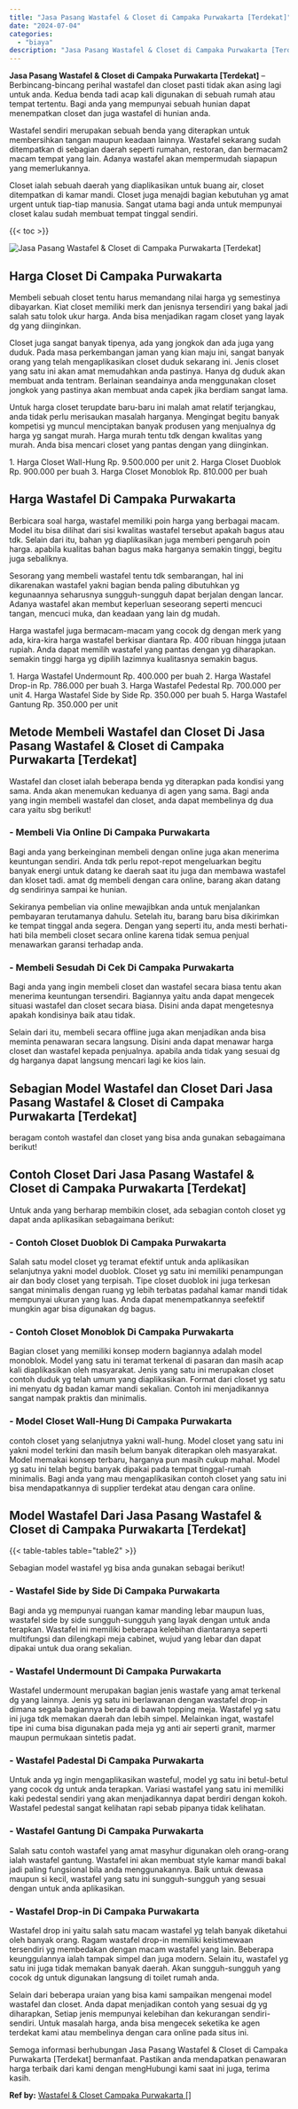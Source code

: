 ```yaml
---
title: "Jasa Pasang Wastafel & Closet di Campaka Purwakarta [Terdekat]"
date: "2024-07-04"
categories: 
  - "biaya"
description: "Jasa Pasang Wastafel & Closet di Campaka Purwakarta [Terdekat]. Semoga informasi berhubungan Jasa Pasang Wastafel & Closet di Campaka Purwakarta [Terdekat]..."
---
```


**Jasa Pasang Wastafel & Closet di Campaka Purwakarta \[Terdekat\]** – Berbincang-bincang perihal wastafel dan closet pasti tidak akan asing lagi untuk anda. Kedua benda tadi acap kali digunakan di sebuah rumah atau tempat tertentu. Bagi anda yang mempunyai sebuah hunian dapat menempatkan closet dan juga wastafel di hunian anda.

Wastafel sendiri merupakan sebuah benda yang diterapkan untuk membersihkan tangan maupun keadaan lainnya. Wastafel sekarang sudah ditempatkan di sebagian daerah seperti rumahan, restoran, dan bermacam2 macam tempat yang lain. Adanya wastafel akan mempermudah siapapun yang memerlukannya.

Closet ialah sebuah daerah yang diaplikasikan untuk buang air, closet ditempatkan di kamar mandi. Closet juga menajdi bagian kebutuhan yg amat urgent untuk tiap-tiap manusia. Sangat utama bagi anda untuk mempunyai closet kalau sudah membuat tempat tinggal sendiri.

{{< toc >}}

![Jasa Pasang Wastafel & Closet di Campaka Purwakarta [Terdekat]](/images/wastafel-closet-murah51.png)

## Harga Closet Di Campaka Purwakarta

Membeli sebuah closet tentu harus memandang nilai harga yg semestinya dibayarkan. Kiat closet memiliki merk dan jenisnya tersendiri yang bakal jadi salah satu tolok ukur harga. Anda bisa menjadikan ragam closet yang layak dg yang diinginkan.

Closet juga sangat banyak tipenya, ada yang jongkok dan ada juga yang duduk. Pada masa perkembangan jaman yang kian maju ini, sangat banyak orang yang telah mengaplikasikan closet duduk sekarang ini. Jenis closet yang satu ini akan amat memudahkan anda pastinya. Hanya dg duduk akan membuat anda tentram. Berlainan seandainya anda menggunakan closet jongkok yang pastinya akan membuat anda capek jika berdiam sangat lama.

Untuk harga closet terupdate baru-baru ini malah amat relatif terjangkau, anda tidak perlu merisaukan masalah harganya. Mengingat begitu banyak kompetisi yg muncul menciptakan banyak produsen yang menjualnya dg harga yg sangat murah. Harga murah tentu tdk dengan kwalitas yang murah. Anda bisa mencari closet yang pantas dengan yang diinginkan.

1\. Harga Closet Wall-Hung Rp. 9.500.000 per unit 2. Harga Closet Duoblok Rp. 900.000 per buah 3. Harga Closet Monoblok Rp. 810.000 per buah

## Harga Wastafel Di Campaka Purwakarta

Berbicara soal harga, wastafel memiliki poin harga yang berbagai macam. Model itu bisa dilihat dari sisi kwalitas wastafel tersebut apakah bagus atau tdk. Selain dari itu, bahan yg diaplikasikan juga memberi pengaruh poin harga. apabila kualitas bahan bagus maka harganya semakin tinggi, begitu juga sebaliknya.

Sesorang yang membeli wastafel tentu tdk sembarangan, hal ini dikarenakan wastafel yakni bagian benda paling dibutuhkan yg kegunaannya seharusnya sungguh-sungguh dapat berjalan dengan lancar. Adanya wastafel akan membut keperluan seseorang seperti mencuci tangan, mencuci muka, dan keadaan yang lain dg mudah.

Harga wastafel juga bermacam-macam yang cocok dg dengan merk yang ada, kira-kira harga wastafel berkisar diantara Rp. 400 ribuan hingga jutaan rupiah. Anda dapat memilih wastafel yang pantas dengan yg diharapkan. semakin tinggi harga yg dipilih lazimnya kualitasnya semakin bagus.

1\. Harga Wastafel Undermount Rp. 400.000 per buah 2. Harga Wastafel Drop-in Rp. 786.000 per buah 3. Harga Wastafel Pedestal Rp. 700.000 per unit 4. Harga Wastafel Side by Side Rp. 350.000 per buah 5. Harga Wastafel Gantung Rp. 350.000 per unit

## Metode Membeli Wastafel dan Closet Di Jasa Pasang Wastafel & Closet di Campaka Purwakarta \[Terdekat\]

Wastafel dan closet ialah beberapa benda yg diterapkan pada kondisi yang sama. Anda akan menemukan keduanya di agen yang sama. Bagi anda yang ingin membeli wastafel dan closet, anda dapat membelinya dg dua cara yaitu sbg berikut!

### \- Membeli Via Online Di Campaka Purwakarta

Bagi anda yang berkeinginan membeli dengan online juga akan menerima keuntungan sendiri. Anda tdk perlu repot-repot mengeluarkan begitu banyak energi untuk datang ke daerah saat itu juga dan membawa wastafel dan kloset tadi. amat dg membeli dengan cara online, barang akan datang dg sendirinya sampai ke hunian.

Sekiranya pembelian via online mewajibkan anda untuk menjalankan pembayaran terutamanya dahulu. Setelah itu, barang baru bisa dikirimkan ke tempat tinggal anda segera. Dengan yang seperti itu, anda mesti berhati-hati bila membeli closet secara online karena tidak semua penjual menawarkan garansi terhadap anda.

### \- Membeli Sesudah Di Cek Di Campaka Purwakarta

Bagi anda yang ingin membeli closet dan wastafel secara biasa tentu akan menerima keuntungan tersendiri. Bagiannya yaitu anda dapat mengecek situasi wastafel dan closet secara biasa. Disini anda dapat mengetesnya apakah kondisinya baik atau tidak.

Selain dari itu, membeli secara offline juga akan menjadikan anda bisa meminta penawaran secara langsung. Disini anda dapat menawar harga closet dan wastafel kepada penjualnya. apabila anda tidak yang sesuai dg dg harganya dapat langsung mencari lagi ke kios lain.

## Sebagian Model Wastafel dan Closet Dari Jasa Pasang Wastafel & Closet di Campaka Purwakarta \[Terdekat\]

beragam contoh wastafel dan closet yang bisa anda gunakan sebagaimana berikut!

## Contoh Closet Dari Jasa Pasang Wastafel & Closet di Campaka Purwakarta \[Terdekat\]

Untuk anda yang berharap membikin closet, ada sebagian contoh closet yg dapat anda aplikasikan sebagaimana berikut:

### \- Contoh Closet Duoblok Di Campaka Purwakarta

Salah satu model closet yg teramat efektif untuk anda aplikasikan selanjutnya yakni model duoblok. Closet yg satu ini memiliki penampungan air dan body closet yang terpisah. Tipe closet duoblok ini juga terkesan sangat minimalis dengan ruang yg lebih terbatas padahal kamar mandi tidak mempunyai ukuran yang luas. Anda dapat menempatkannya seefektif mungkin agar bisa digunakan dg bagus.

### \- Contoh Closet Monoblok Di Campaka Purwakarta

Bagian closet yang memiliki konsep modern bagiannya adalah model monoblok. Model yang satu ini teramat terkenal di pasaran dan masih acap kali diaplikasikan oleh masyarakat. Jenis yang satu ini merupakan closet contoh duduk yg telah umum yang diaplikasikan. Format dari closet yg satu ini menyatu dg badan kamar mandi sekalian. Contoh ini menjadikannya sangat nampak praktis dan minimalis.

### \- Model Closet Wall-Hung Di Campaka Purwakarta

contoh closet yang selanjutnya yakni wall-hung. Model closet yang satu ini yakni model terkini dan masih belum banyak diterapkan oleh masyarakat. Model memakai konsep terbaru, harganya pun masih cukup mahal. Model yg satu ini telah begitu banyak dipakai pada tempat tinggal-rumah minimalis. Bagi anda yang mau mengaplikasikan contoh closet yang satu ini bisa mendapatkannya di supplier terdekat atau dengan cara online.

## Model Wastafel Dari Jasa Pasang Wastafel & Closet di Campaka Purwakarta \[Terdekat\]

{{< table-tables table="table2" >}}

Sebagian model wastafel yg bisa anda gunakan sebagai berikut!

### \- Wastafel Side by Side Di Campaka Purwakarta

Bagi anda yg mempunyai ruangan kamar manding lebar maupun luas, wastafel side by side sungguh-sungguh yang layak dengan untuk anda terapkan. Wastafel ini memiliki beberapa kelebihan diantaranya seperti multifungsi dan dilengkapi meja cabinet, wujud yang lebar dan dapat dipakai untuk dua orang sekalian.

### \- Wastafel Undermount Di Campaka Purwakarta

Wastafel undermount merupakan bagian jenis wastafe yang amat terkenal dg yang lainnya. Jenis yg satu ini berlawanan dengan wastafel drop-in dimana segala bagiannya berada di bawah topping meja. Wastafel yg satu ini juga tdk memakan daerah dan lebih simpel. Melainkan ingat, wastafel tipe ini cuma bisa digunakan pada meja yg anti air seperti granit, marmer maupun permukaan sintetis padat.

### \- Wastafel Padestal Di Campaka Purwakarta

Untuk anda yg ingin mengaplikasikan wasteful, model yg satu ini betul-betul yang cocok dg untuk anda terapkan. Variasi wastafel yang satu ini memiliki kaki pedestal sendiri yang akan menjadikannya dapat berdiri dengan kokoh. Wastafel pedestal sangat kelihatan rapi sebab pipanya tidak kelihatan.

### \- Wastafel Gantung Di Campaka Purwakarta

Salah satu contoh wastafel yang amat masyhur digunakan oleh orang-orang ialah wastafel gantung. Wastafel ini akan membuat style kamar mandi bakal jadi paling fungsional bila anda menggunakannya. Baik untuk dewasa maupun si kecil, wastafel yang satu ini sungguh-sungguh yang sesuai dengan untuk anda aplikasikan.

### \- Wastafel Drop-in Di Campaka Purwakarta

Wastafel drop ini yaitu salah satu macam wastafel yg telah banyak diketahui oleh banyak orang. Ragam wastafel drop-in memiliki keistimewaan tersendiri yg membedakan dengan macam wastafel yang lain. Beberapa keunggulannya ialah tampak simpel dan juga modern. Selain itu, wastafel yg satu ini juga tidak memakan banyak daerah. Akan sungguh-sungguh yang cocok dg untuk digunakan langsung di toilet rumah anda.

Selain dari beberapa uraian yang bisa kami sampaikan mengenai model wastafel dan closet. Anda dapat menjadikan contoh yang sesuai dg yg diharapkan, Setiap jenis mempunyai kelebihan dan kekurangan sendiri-sendiri. Untuk masalah harga, anda bisa mengecek seketika ke agen terdekat kami atau membelinya dengan cara online pada situs ini.

Semoga informasi berhubungan Jasa Pasang Wastafel & Closet di Campaka Purwakarta \[Terdekat\] bermanfaat. Pastikan anda mendapatkan penawaran harga terbaik dari kami dengan mengHubungi kami saat ini juga, terima kasih.

**Ref by:** [Wastafel & Closet Campaka Purwakarta []](https://id.wikipedia.org/wiki/Wastafel)
